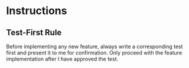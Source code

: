 # Instructions

## Test-First Rule

Before implementing any new feature, always write a corresponding test first and present it to me for confirmation. 
Only proceed with the feature implementation after I have approved the test.
